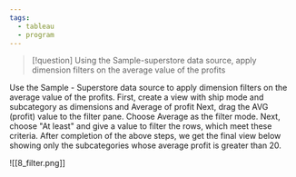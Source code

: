```yaml
---
tags:
  - tableau
  - program
---
```

>[!question]  Using the Sample-superstore data source, apply dimension filters on the average value of the profits

Use the Sample - Superstore data source to apply dimension filters on the average value of the profits. First, create a view with ship mode and subcategory as dimensions and Average of profit
Next, drag the AVG (profit) value to the filter pane. Choose Average as the filter mode. Next, choose "At least" and give a value to filter the rows, which meet these criteria.
After completion of the above steps, we get the final view below showing only the subcategories whose average profit is greater than 20.

![[8_filter.png]]